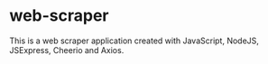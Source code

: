 ﻿# web-scraper

This is a web scraper application created with JavaScript, NodeJS, JSExpress, Cheerio and Axios.
